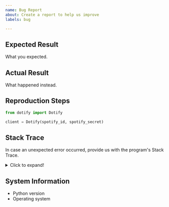 ```yaml
---
name: Bug Report
about: Create a report to help us improve
labels: bug

---
```


## Expected Result

What you expected.

## Actual Result

What happened instead.

## Reproduction Steps

```python
from dotify import Dotify

client = Dotify(spotify_id, spotify_secret)

```

## Stack Trace

In case an unexpected error occurred, provide us with the program's Stack Trace.

<details>
  <summary>Click to expand!</summary>

  <pre>
    <code>
        PASTE THE STACK TRACE HERE !
    </code>
  </pre>
</details>

## System Information

- Python version
- Operating system
